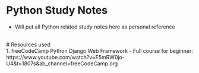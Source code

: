 # Python Study Notes
- Will put all Python related study notes here as personal reference
<br>
# Resources used 
<br>
1. freeCodeCamp Python Django Web Framework - Full course for beginner: https://www.youtube.com/watch?v=F5mRW0jo-U4&t=1807s&ab_channel=freeCodeCamp.org 
